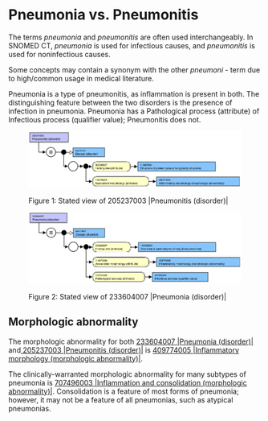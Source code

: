 # Pneumonia vs. Pneumonitis

The terms  _pneumonia_ and  _pneumonitis_ are often used interchangeably. In SNOMED CT, _pneumonia_ is used for infectious causes, and _pneumonitis_ is used for noninfectious causes.

Some concepts may contain a synonym with the other _pneumoni_ \- term due to high/common usage in medical literature. 

Pneumonia is a type of pneumonitis, as inflammation is present in both. The distinguishing feature between the two disorders is the presence of infection in pneumonia. Pneumonia has a Pathological process (attribute) of Infectious process (qualifier value); Pneumonitis does not. 

<figure><img src="images/225055554.png" alt="" title=""><figcaption><p>Figure 1: Stated view of 205237003 |Pneumonitis (disorder)|</p></figcaption></figure>

  

<figure><img src="images/225055555.png" alt="" title=""><figcaption><p>Figure 2: Stated view of 233604007 |Pneumonia (disorder)|</p></figcaption></figure>

  

## Morphologic abnormality

The morphologic abnormality for both [233604007 |Pneumonia (disorder)|](http://snomed.info/id/233604007) and[ 205237003 |Pneumonitis (disorder)|](http://snomed.info/id/205237003) is [409774005 |Inflammatory morphology (morphologic abnormality)|](http://snomed.info/id/409774005). 

The clinically-warranted morphologic abnormality for many subtypes of pneumonia is [707496003 |Inflammation and consolidation (morphologic abnormality)|](http://snomed.info/id/707496003). Consolidation is a feature of most forms of pneumonia; however, it may not be a feature of all pneumonias, such as atypical pneumonias. 

  

